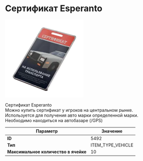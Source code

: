 # Сертификат Esperanto

![Item Image](../img/5492.webp?raw=true)

Сертификат Esperanto<br>Можно купить сертификат у игроков на центральном рынке.<br>Используется для получения авто марки определенной марки.<br>Необходимо находиться на автобазаре (/GPS)


| Параметр | Значение |
|----------|----------|
| **ID** | 5492 |
| **Тип** | ITEM_TYPE_VEHICLE |
| **Максимальное количество в ячейке** | 10 |

